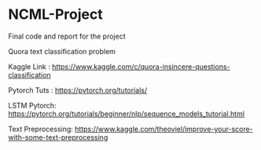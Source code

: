 # NCML-Project
Final code and report for the project

Quora text classification problem

Kaggle Link : https://www.kaggle.com/c/quora-insincere-questions-classification 

Pytorch Tuts : https://pytorch.org/tutorials/

LSTM Pytorch: https://pytorch.org/tutorials/beginner/nlp/sequence_models_tutorial.html

Text Preprocessing: https://www.kaggle.com/theoviel/improve-your-score-with-some-text-preprocessing

